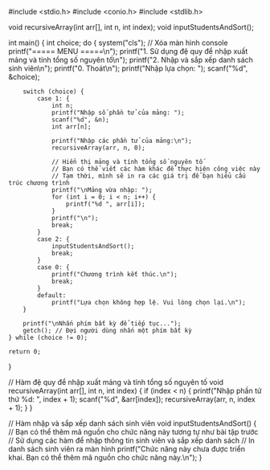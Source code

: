 #include <stdio.h>
#include <conio.h>
#include <stdlib.h>

void recursiveArray(int arr[], int n, int index);
void inputStudentsAndSort();

int main() {
    int choice;
    do {
        system("cls"); // Xóa màn hình console
        printf("===== MENU =====\n");
        printf("1. Sử dụng đệ quy để nhập xuất mảng và tính tổng số nguyên tố\n");
        printf("2. Nhập và sắp xếp danh sách sinh viên\n");
        printf("0. Thoát\n");
        printf("Nhập lựa chọn: ");
        scanf("%d", &choice);

        switch (choice) {
            case 1: {
                int n;
                printf("Nhập số phần tử của mảng: ");
                scanf("%d", &n);
                int arr[n];

                printf("Nhập các phần tử của mảng:\n");
                recursiveArray(arr, n, 0);

                // Hiển thị mảng và tính tổng số nguyên tố
                // Bạn có thể viết các hàm khác để thực hiện công việc này
                // Tạm thời, mình sẽ in ra các giá trị để bạn hiểu cấu trúc chương trình
                printf("\nMảng vừa nhập: ");
                for (int i = 0; i < n; i++) {
                    printf("%d ", arr[i]);
                }
                printf("\n");
                break;
            }
            case 2: {
                inputStudentsAndSort();
                break;
            }
            case 0: {
                printf("Chương trình kết thúc.\n");
                break;
            }
            default:
                printf("Lựa chọn không hợp lệ. Vui lòng chọn lại.\n");
        }

        printf("\nNhấn phím bất kỳ để tiếp tục...");
        getch(); // Đợi người dùng nhấn một phím bất kỳ
    } while (choice != 0);

    return 0;
}

// Hàm đệ quy để nhập xuất mảng và tính tổng số nguyên tố
void recursiveArray(int arr[], int n, int index) {
    if (index < n) {
        printf("Nhập phần tử thứ %d: ", index + 1);
        scanf("%d", &arr[index]);
        recursiveArray(arr, n, index + 1);
    }
}

// Hàm nhập và sắp xếp danh sách sinh viên
void inputStudentsAndSort() {
    // Bạn có thể thêm mã nguồn cho chức năng này tương tự như bài tập trước
    // Sử dụng các hàm để nhập thông tin sinh viên và sắp xếp danh sách
    // In danh sách sinh viên ra màn hình
    printf("Chức năng này chưa được triển khai. Bạn có thể thêm mã nguồn cho chức năng này.\n");
}
